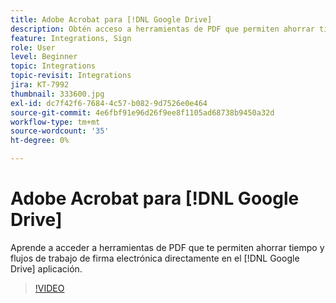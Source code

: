 ```yaml
---
title: Adobe Acrobat para [!DNL Google Drive]
description: Obtén acceso a herramientas de PDF que permiten ahorrar tiempo y flujos de trabajo de firma electrónica directamente en el [!DNL Google Drive] aplicación
feature: Integrations, Sign
role: User
level: Beginner
topic: Integrations
topic-revisit: Integrations
jira: KT-7992
thumbnail: 333600.jpg
exl-id: dc7f42f6-7684-4c57-b082-9d7526e0e464
source-git-commit: 4e6fbf91e96d26f9ee8f1105ad68738b9450a32d
workflow-type: tm+mt
source-wordcount: '35'
ht-degree: 0%

---
```


# Adobe Acrobat para [!DNL Google Drive]

Aprende a acceder a herramientas de PDF que te permiten ahorrar tiempo y flujos de trabajo de firma electrónica directamente en el [!DNL Google Drive] aplicación.

>[!VIDEO](https://video.tv.adobe.com/v/333600?quality=12&learn=on&hidetitle=true)
